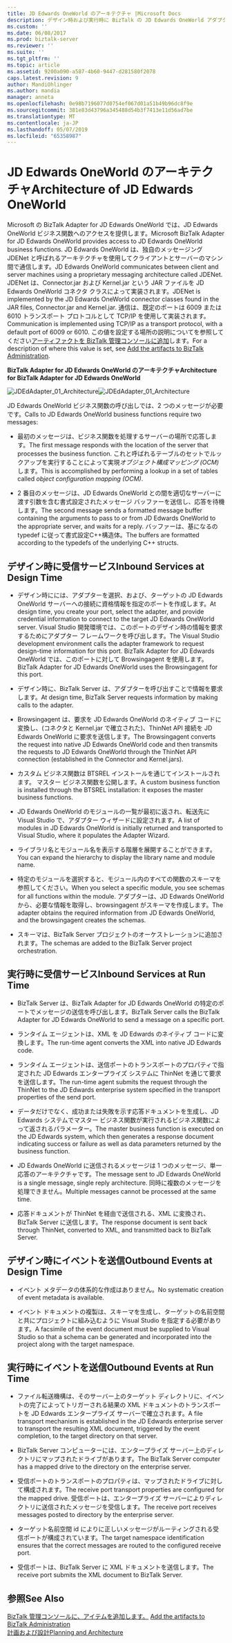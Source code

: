 ```yaml
---
title: JD Edwards OneWorld のアーキテクチャ |Microsoft Docs
description: デザイン時および実行時に BizTalk の JD Edwards OneWorld アダプター デザイン時および実行時、および送信イベント受信サービスを説明します。
ms.custom: ''
ms.date: 06/08/2017
ms.prod: biztalk-server
ms.reviewer: ''
ms.suite: ''
ms.tgt_pltfrm: ''
ms.topic: article
ms.assetid: 9200a090-a587-4b60-9447-d281580f2078
caps.latest.revision: 9
author: MandiOhlinger
ms.author: mandia
manager: anneta
ms.openlocfilehash: 0e98b7196077d0754ef067d01a51b49b96dc8f9e
ms.sourcegitcommit: 381e83d43796a345488d54b3f7413e11d56ad7be
ms.translationtype: MT
ms.contentlocale: ja-JP
ms.lasthandoff: 05/07/2019
ms.locfileid: "65358987"
---
```

# <a name="architecture-of-jd-edwards-oneworld"></a><span data-ttu-id="5e134-103">JD Edwards OneWorld のアーキテクチャ</span><span class="sxs-lookup"><span data-stu-id="5e134-103">Architecture of JD Edwards OneWorld</span></span>
<span data-ttu-id="5e134-104">Microsoft の BizTalk Adapter for JD Edwards OneWorld では、JD Edwards OneWorld ビジネス関数へのアクセスを提供します。</span><span class="sxs-lookup"><span data-stu-id="5e134-104">Microsoft BizTalk Adapter for JD Edwards OneWorld provides access to JD Edwards OneWorld business functions.</span></span> <span data-ttu-id="5e134-105">JD Edwards OneWorld は、独自のメッセージング JDENet と呼ばれるアーキテクチャを使用してクライアントとサーバーのマシン間で通信します。</span><span class="sxs-lookup"><span data-stu-id="5e134-105">JD Edwards OneWorld communicates between client and server machines using a proprietary messaging architecture called JDENet.</span></span> <span data-ttu-id="5e134-106">JDENet は、Connector.jar および Kernel.jar という JAR ファイルを JD Edwards OneWorld コネクタ クラスによって実装されます。</span><span class="sxs-lookup"><span data-stu-id="5e134-106">JDENet is implemented by the JD Edwards OneWorld connector classes found in the JAR files, Connector.jar and Kernel.jar.</span></span> <span data-ttu-id="5e134-107">通信は、既定のポートは 6009 または 6010 トランスポート プロトコルとして TCP/IP を使用して実装されます。</span><span class="sxs-lookup"><span data-stu-id="5e134-107">Communication is implemented using TCP/IP as a transport protocol, with a default port of 6009 or 6010.</span></span> <span data-ttu-id="5e134-108">この値を設定する場所の説明についてを参照してください[アーティファクトを BizTalk 管理コンソールに追加](../core/adding-biztalk-adapter-for-jd-edwards-oneworld.md)します。</span><span class="sxs-lookup"><span data-stu-id="5e134-108">For a description of where this value is set, see [Add the artifacts to BizTalk Administration](../core/adding-biztalk-adapter-for-jd-edwards-oneworld.md).</span></span>  
  
 <span data-ttu-id="5e134-109">**BizTalk Adapter for JD Edwards OneWorld のアーキテクチャ**</span><span class="sxs-lookup"><span data-stu-id="5e134-109">**Architecture for BizTalk Adapter for JD Edwards OneWorld**</span></span>  
  
 <span data-ttu-id="5e134-110">![](../core/media/jdedadapter-01-architecture.gif "JDEdAdapter_01_Architecture")</span><span class="sxs-lookup"><span data-stu-id="5e134-110">![](../core/media/jdedadapter-01-architecture.gif "JDEdAdapter_01_Architecture")</span></span>  
  
 <span data-ttu-id="5e134-111">JD Edwards OneWorld ビジネス関数の呼び出しでは、2 つのメッセージが必要です。</span><span class="sxs-lookup"><span data-stu-id="5e134-111">Calls to JD Edwards OneWorld business functions require two messages:</span></span>  
  
-   <span data-ttu-id="5e134-112">最初のメッセージは、ビジネス関数を処理するサーバーの場所で応答します。</span><span class="sxs-lookup"><span data-stu-id="5e134-112">The first message responds with the location of the server that processes the business function.</span></span> <span data-ttu-id="5e134-113">これと呼ばれるテーブルのセットでルックアップを実行することによって実現*オブジェクト構成マッピング (OCM)* します。</span><span class="sxs-lookup"><span data-stu-id="5e134-113">This is accomplished by performing a lookup in a set of tables called *object configuration mapping (OCM)*.</span></span>  
  
-   <span data-ttu-id="5e134-114">2 番目のメッセージは、JD Edwards OneWorld との間を適切なサーバーに渡す引数を含む書式設定されたメッセージ バッファーを送信し、応答を待機します。</span><span class="sxs-lookup"><span data-stu-id="5e134-114">The second message sends a formatted message buffer containing the arguments to pass to or from JD Edwards OneWorld to the appropriate server, and waits for a reply.</span></span> <span data-ttu-id="5e134-115">バッファーは、基になるの typedef に従って書式設定C++構造体。</span><span class="sxs-lookup"><span data-stu-id="5e134-115">The buffers are formatted according to the typedefs of the underlying C++ structs.</span></span>  
  
## <a name="inbound-services-at-design-time"></a><span data-ttu-id="5e134-116">デザイン時に受信サービス</span><span class="sxs-lookup"><span data-stu-id="5e134-116">Inbound Services at Design Time</span></span>  
  
-   <span data-ttu-id="5e134-117">デザイン時にには、アダプターを選択、および、ターゲットの JD Edwards OneWorld サーバーへの接続に資格情報を指定のポートを作成します。</span><span class="sxs-lookup"><span data-stu-id="5e134-117">At design time, you create your port, select the adapter, and provide credential information to connect to the target JD Edwards OneWorld server.</span></span> <span data-ttu-id="5e134-118">Visual Studio 開発環境では、このポートのデザイン時の情報を要求するためにアダプター フレームワークを呼び出します。</span><span class="sxs-lookup"><span data-stu-id="5e134-118">The Visual Studio development environment calls the adapter framework to request design-time information for this port.</span></span> <span data-ttu-id="5e134-119">BizTalk Adapter for JD Edwards OneWorld では、このポートに対して Browsingagent を使用します。</span><span class="sxs-lookup"><span data-stu-id="5e134-119">BizTalk Adapter for JD Edwards OneWorld uses the Browsingagent for this port.</span></span>  
  
-   <span data-ttu-id="5e134-120">デザイン時に、BizTalk Server は、アダプターを呼び出すことで情報を要求します。</span><span class="sxs-lookup"><span data-stu-id="5e134-120">At design time, BizTalk Server requests information by making calls to the adapter.</span></span>  
  
-   <span data-ttu-id="5e134-121">Browsingagent は、要求を JD Edwards OneWorld のネイティブ コードに変換し、(コネクタと Kernel.jar で確立された)、ThinNet API 接続を JD Edwards OneWorld に要求を送信します。</span><span class="sxs-lookup"><span data-stu-id="5e134-121">The Browsingagent converts the request into native JD Edwards OneWorld code and then transmits the requests to JD Edwards OneWorld through the ThinNet API connection (established in the Connector and Kernel.jars).</span></span>  
  
-   <span data-ttu-id="5e134-122">カスタム ビジネス関数は BTSREL インストールを通じてインストールされます。 マスター ビジネス関数を公開します。</span><span class="sxs-lookup"><span data-stu-id="5e134-122">A custom business function is installed through the BTSREL installation: it exposes the master business functions.</span></span>  
  
-   <span data-ttu-id="5e134-123">JD Edwards OneWorld のモジュールの一覧が最初に返され、転送先に Visual Studio で、アダプター ウィザードに設定されます。</span><span class="sxs-lookup"><span data-stu-id="5e134-123">A list of modules in JD Edwards OneWorld is initially returned and transported to Visual Studio, where it populates the Adapter Wizard.</span></span>  
  
-   <span data-ttu-id="5e134-124">ライブラリ名とモジュール名を表示する階層を展開することができます。</span><span class="sxs-lookup"><span data-stu-id="5e134-124">You can expand the hierarchy to display the library name and module name.</span></span>  
  
-   <span data-ttu-id="5e134-125">特定のモジュールを選択すると、モジュール内のすべての関数のスキーマを参照してください。</span><span class="sxs-lookup"><span data-stu-id="5e134-125">When you select a specific module, you see schemas for all functions within the module.</span></span> <span data-ttu-id="5e134-126">アダプターは、JD Edwards OneWorld から、必要な情報を取得し、browsingagent がスキーマを作成します。</span><span class="sxs-lookup"><span data-stu-id="5e134-126">The adapter obtains the required information from JD Edwards OneWorld, and the browsingagent creates the schemas.</span></span>  
  
-   <span data-ttu-id="5e134-127">スキーマは、BizTalk Server プロジェクトのオーケストレーションに追加されます。</span><span class="sxs-lookup"><span data-stu-id="5e134-127">The schemas are added to the BizTalk Server project orchestration.</span></span>  
  
## <a name="inbound-services-at-run-time"></a><span data-ttu-id="5e134-128">実行時に受信サービス</span><span class="sxs-lookup"><span data-stu-id="5e134-128">Inbound Services at Run Time</span></span>  
  
-   <span data-ttu-id="5e134-129">BizTalk Server は、BizTalk Adapter for JD Edwards OneWorld の特定のポートでメッセージの送信を呼び出します。</span><span class="sxs-lookup"><span data-stu-id="5e134-129">BizTalk Server calls the BizTalk Adapter for JD Edwards OneWorld to send a message on a specific port.</span></span>  
  
-   <span data-ttu-id="5e134-130">ランタイム エージェントは、XML を JD Edwards のネイティブ コードに変換します。</span><span class="sxs-lookup"><span data-stu-id="5e134-130">The run-time agent converts the XML into native JD Edwards code.</span></span>  
  
-   <span data-ttu-id="5e134-131">ランタイム エージェントは、送信ポートのトランスポートのプロパティで指定された JD Edwards エンタープライズ システムに ThinNet を通じて要求を送信します。</span><span class="sxs-lookup"><span data-stu-id="5e134-131">The run-time agent submits the request through the ThinNet to the JD Edwards enterprise system specified in the transport properties of the send port.</span></span>  
  
-   <span data-ttu-id="5e134-132">データだけでなく、成功または失敗を示す応答ドキュメントを生成し、JD Edwards システムでマスター ビジネス関数が実行されるビジネス関数によって返されるパラメーター。</span><span class="sxs-lookup"><span data-stu-id="5e134-132">The master business function is executed on the JD Edwards system, which then generates a response document indicating success or failure as well as data parameters returned by the business function.</span></span>  
  
-   <span data-ttu-id="5e134-133">JD Edwards OneWorld に送信されるメッセージは 1 つのメッセージ、単一応答のアーキテクチャです。</span><span class="sxs-lookup"><span data-stu-id="5e134-133">The message sent to JD Edwards OneWorld is a single message, single reply architecture.</span></span> <span data-ttu-id="5e134-134">同時に複数のメッセージを処理できません。</span><span class="sxs-lookup"><span data-stu-id="5e134-134">Multiple messages cannot be processed at the same time.</span></span>  
  
-   <span data-ttu-id="5e134-135">応答ドキュメントが ThinNet を経由で送信される、XML に変換され、BizTalk Server に送信します。</span><span class="sxs-lookup"><span data-stu-id="5e134-135">The response document is sent back through ThinNet, converted to XML, and transmitted back to BizTalk Server.</span></span>  
  
## <a name="outbound-events-at-design-time"></a><span data-ttu-id="5e134-136">デザイン時にイベントを送信</span><span class="sxs-lookup"><span data-stu-id="5e134-136">Outbound Events at Design Time</span></span>  
  
-   <span data-ttu-id="5e134-137">イベント メタデータの体系的な作成はありません。</span><span class="sxs-lookup"><span data-stu-id="5e134-137">No systematic creation of event metadata is available.</span></span>  
  
-   <span data-ttu-id="5e134-138">イベント ドキュメントの複製は、スキーマを生成し、ターゲットの名前空間と共にプロジェクトに組み込むように Visual Studio を指定する必要があります。</span><span class="sxs-lookup"><span data-stu-id="5e134-138">A facsimile of the event document must be supplied to Visual Studio so that a schema can be generated and incorporated into the project along with the target namespace.</span></span>  
  
## <a name="outbound-events-at-run-time"></a><span data-ttu-id="5e134-139">実行時にイベントを送信</span><span class="sxs-lookup"><span data-stu-id="5e134-139">Outbound Events at Run Time</span></span>  
  
-   <span data-ttu-id="5e134-140">ファイル転送機構は、そのサーバー上のターゲット ディレクトリに、イベントの完了によってトリガーされる結果の XML ドキュメントのトランスポートを JD Edwards エンタープライズ サーバーで確立されます。</span><span class="sxs-lookup"><span data-stu-id="5e134-140">A file transport mechanism is established in the JD Edwards enterprise server to transport the resulting XML document, triggered by the event completion, to the target directory on that server.</span></span>  
  
-   <span data-ttu-id="5e134-141">BizTalk Server コンピューターには、エンタープライズ サーバー上のディレクトリにマップされたドライブがあります。</span><span class="sxs-lookup"><span data-stu-id="5e134-141">The BizTalk Server computer has a mapped drive to the directory on the enterprise server.</span></span>  
  
-   <span data-ttu-id="5e134-142">受信ポートのトランスポートのプロパティは、マップされたドライブに対して構成されます。</span><span class="sxs-lookup"><span data-stu-id="5e134-142">The receive port transport properties are configured for the mapped drive.</span></span> <span data-ttu-id="5e134-143">受信ポートは、エンタープライズ サーバーによりディレクトリに送信されたメッセージを受信します。</span><span class="sxs-lookup"><span data-stu-id="5e134-143">The receive port receives messages posted to directory by the enterprise server.</span></span>  
  
-   <span data-ttu-id="5e134-144">ターゲット名前空間 id によりに正しいメッセージがルーティングされる受信ポートが構成されています。</span><span class="sxs-lookup"><span data-stu-id="5e134-144">The target namespace identification ensures that the correct messages are routed to the configured receive port.</span></span>  
  
-   <span data-ttu-id="5e134-145">受信ポートは、BizTalk Server に XML ドキュメントを送信します。</span><span class="sxs-lookup"><span data-stu-id="5e134-145">The receive port submits the XML document to BizTalk Server.</span></span>  
  
## <a name="see-also"></a><span data-ttu-id="5e134-146">参照</span><span class="sxs-lookup"><span data-stu-id="5e134-146">See Also</span></span>  
 <span data-ttu-id="5e134-147">[BizTalk 管理コンソールに、アイテムを追加します。](../core/adding-biztalk-adapter-for-jd-edwards-oneworld.md) </span><span class="sxs-lookup"><span data-stu-id="5e134-147">[Add the artifacts to BizTalk Administration](../core/adding-biztalk-adapter-for-jd-edwards-oneworld.md) </span></span>  
 [<span data-ttu-id="5e134-148">計画および設計</span><span class="sxs-lookup"><span data-stu-id="5e134-148">Planning and Architecture</span></span>](../core/planning-and-architecture17.md)